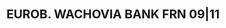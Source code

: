 ---
layout: asset
title: EUROB. WACHOVIA BANK FRN 09|11                              
isin: XS0268297396
---